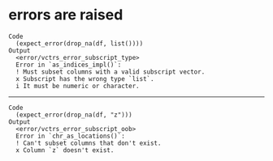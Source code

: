 # errors are raised

    Code
      (expect_error(drop_na(df, list())))
    Output
      <error/vctrs_error_subscript_type>
      Error in `as_indices_impl()`:
      ! Must subset columns with a valid subscript vector.
      x Subscript has the wrong type `list`.
      i It must be numeric or character.

---

    Code
      (expect_error(drop_na(df, "z")))
    Output
      <error/vctrs_error_subscript_oob>
      Error in `chr_as_locations()`:
      ! Can't subset columns that don't exist.
      x Column `z` doesn't exist.

